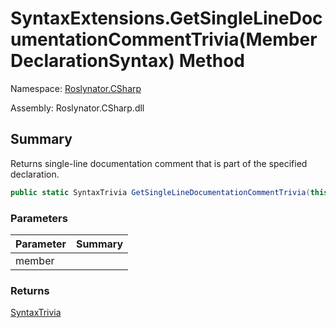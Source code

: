# SyntaxExtensions\.GetSingleLineDocumentationCommentTrivia\(MemberDeclarationSyntax\) Method

Namespace: [Roslynator.CSharp](../../README.md)

Assembly: Roslynator\.CSharp\.dll

## Summary

Returns single\-line documentation comment that is part of the specified declaration\.

```csharp
public static SyntaxTrivia GetSingleLineDocumentationCommentTrivia(this MemberDeclarationSyntax member)
```

### Parameters

| Parameter | Summary |
| --------- | ------- |
| member | |

### Returns

[SyntaxTrivia](https://docs.microsoft.com/en-us/dotnet/api/microsoft.codeanalysis.syntaxtrivia)


